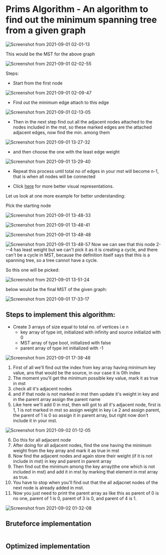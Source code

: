 # Prims Algorithm - An algorithm to find out the minimum spanning tree from a given graph

![Screenshot from 2021-09-01 02-01-13](https://user-images.githubusercontent.com/42698268/131573432-88fe85a5-f108-4fb4-80f0-f11d10a04f50.png)

This would be the MST for the above graph

![Screenshot from 2021-09-01 02-02-55](https://user-images.githubusercontent.com/42698268/131573501-63b0f1af-e50f-41d0-b37a-6d0c21785b2b.png)


Steps:
* Start from the first node

![Screenshot from 2021-09-01 02-09-47](https://user-images.githubusercontent.com/42698268/131634320-c5cd0cb9-165e-4e8f-8877-6dcd627aad22.png)


* Find out the minimum edge attach to this edge

![Screenshot from 2021-09-01 02-13-05](https://user-images.githubusercontent.com/42698268/131634345-71b2f705-4034-477e-83b8-ae2b96035d37.png)


* Then in the next step find out all the adjacent nodes attached to the nodes included in the mst, so these marked edges are the attached adjacent edges, now find the min. among them

![Screenshot from 2021-09-01 13-27-32](https://user-images.githubusercontent.com/42698268/131634711-504396f4-c3a3-4ce1-be89-14c1a24e7bca.png)

* and then choose the one with the least edge weight

![Screenshot from 2021-09-01 13-29-40](https://user-images.githubusercontent.com/42698268/131634846-7d7668cb-8fd7-449d-b0a0-fe34f4047f98.png)


* Repeat this process until total no of edges in your mst will become n-1, that is when all nodes will be connected

* Click [here](https://www.geeksforgeeks.org/prims-minimum-spanning-tree-mst-greedy-algo-5/) for more better visual representations.

Let us look at one  more example for better understanding:

PIck the starting node

![Screenshot from 2021-09-01 13-48-33](https://user-images.githubusercontent.com/42698268/131637388-41286176-4e1e-437f-8704-0ff1560a7a37.png)


![Screenshot from 2021-09-01 13-48-41](https://user-images.githubusercontent.com/42698268/131637396-9d7cf653-8cda-4213-aedf-307e1875c519.png)

![Screenshot from 2021-09-01 13-48-48](https://user-images.githubusercontent.com/42698268/131637405-1dfe8891-6340-4b61-b8ec-8cdab2bb5793.png)

![Screenshot from 2021-09-01 13-48-57](https://user-images.githubusercontent.com/42698268/131637412-344bb9ea-dd5d-48c4-84be-5734276e5332.png)
Now we can see that this node 2---4 has least weight but we can't pick it as it is creating a cycle, and there can't be a cycle in MST, because the definition itself says that this is a spanning tree, so a tree cannot have a cycle.


So this one will be picked:

![Screenshot from 2021-09-01 13-51-24](https://user-images.githubusercontent.com/42698268/131637716-fdd306ca-cbe6-49fd-a4f5-a076a2292b60.png)

below would be the final MST of the given graph:

![Screenshot from 2021-09-01 17-33-17](https://user-images.githubusercontent.com/42698268/131668123-a4090202-a111-4f25-a0e5-093540d2652c.png)

##  Steps to implement this algorithm:
 * Create 3 arrays of size equal to total no. of vertices i.e n
     * key array of type int, initialized with infinity and source initializd with 0
     * MST array of type bool, initialized with false
     * parent array of type int initialized with -1

![Screenshot from 2021-09-01 17-38-48](https://user-images.githubusercontent.com/42698268/131668748-d29ba771-34c3-4c9d-8f73-914ec947682d.png)

1. First of all we'll find out the index from key array having minimum key value, ans that would be the source, in our case it is 0th index
2. The moment you'll get the minimum possible key value, mark it as true in mst
3. check all it's adjacent nodes 
4. and if that node is not marked in mst then update it's weight in key and in the parent array assign the parent name
5. Like here we'll add 0 in mst, then will got to all it's adjacent node, first is 1, 1 is not marked in mst so assign weight in key i.e 2 and assign parent, the parent of 1 is 0 so assign it in parent array, but right now don't include it in your mst.

![Screenshot from 2021-09-02 01-12-05](https://user-images.githubusercontent.com/42698268/131734103-129152c0-317d-435b-aa23-1240350f11aa.png)

6. Do this for all adjacent node
7. After doing for all adjacent nodes, find the one having the minimum weight from the key array and mark it as true in mst
8. Now find the adjacent nodes and again store their weight (if it is not include in mst) in key and parent in parent array
9. Then find out the minimum among the key array(the one which is not included in mst) and add it in mst by marking that element in mst array as true.
10. You have to stop when you'll find out that the all adjacnet nodes of the next node is already added in mst.
11. Now you just need to print the parent array as like this as parent of 0 is no one, parent of 1 is 0, parent of 3 is 0, and parent of 4 is 1.

![Screenshot from 2021-09-02 01-32-08](https://user-images.githubusercontent.com/42698268/131736503-61024fbd-8df0-475f-bab6-09baed1aaf4a.png)



## Bruteforce implementation

```cpp

```

## Optimized implementation

```cpp
```



















